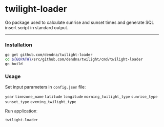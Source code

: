 # twilight-loader

Go package used to calculate sunrise and sunset times and generate SQL insert script in standard output.

------

### Installation

```bash
go get github.com/dendna/twilight-loader
cd ${GOPATH}/src/github.com/dendna/twilight/cmd/twilight-loader
go build
```


### Usage

Set input parameters in `config.json` file:

`year`
`timezone_name`
`latitude`
`longitude`
`morning_twilight_type`
`sunrise_type`
`sunset_type`
`evening_twilight_type`

Run application:

```bash
twilight-loader
```